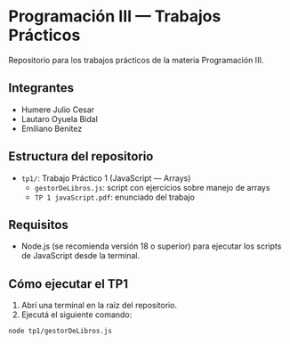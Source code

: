 # Programación III — Trabajos Prácticos

Repositorio para los trabajos prácticos de la materia Programación III.

## Integrantes

- Humere Julio Cesar
- Lautaro Oyuela Bidal
- Emiliano Benítez

## Estructura del repositorio

- `tp1/`: Trabajo Práctico 1 (JavaScript — Arrays)
  - `gestorDeLibros.js`: script con ejercicios sobre manejo de arrays
  - `TP 1 javaScript.pdf`: enunciado del trabajo

## Requisitos

- Node.js (se recomienda versión 18 o superior) para ejecutar los scripts de JavaScript desde la terminal.

## Cómo ejecutar el TP1

1. Abrí una terminal en la raíz del repositorio.
2. Ejecutá el siguiente comando:

```bash
node tp1/gestorDeLibros.js
```

